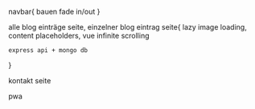 navbar{
    bauen
    fade in/out
}

alle blog einträge seite,
einzelner blog eintrag seite{
    lazy image loading,
    content placeholders,
    vue infinite scrolling

    express api + mongo db
}

kontakt seite

pwa

